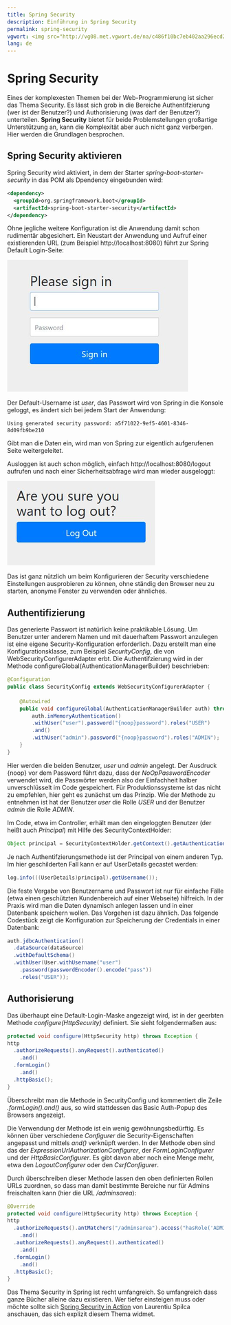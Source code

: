 ```yaml
---
title: Spring Security
description: Einführung in Spring Security
permalink: spring-security
vgwort: <img src="http://vg08.met.vgwort.de/na/c486f10bc7eb402aa296ecd220d81cef" width="1" height="1" alt=">
lang: de
---
```



# Spring Security

Eines der komplexesten Themen bei der Web-Programmierung ist sicher das Thema Security. Es lässt sich grob in die Bereiche Authentifzierung (wer ist der Benutzer?) und Authorisierung (was darf der Benutzer?) unterteilen. **Spring Security** bietet für beide Problemstellungen großartige Unterstützung an, kann die Komplexität aber auch nicht ganz verbergen. Hier werden die Grundlagen besprochen.

## Spring Security aktivieren

Spring Security wird aktiviert, in dem der Starter *spring-boot-starter-security* in das POM als Dpendency eingebunden wird:
```xml
<dependency>
  <groupId>org.springframework.boot</groupId>
  <artifactId>spring-boot-starter-security</artifactId>
</dependency>
```

Ohne jegliche weitere Konfiguration ist die Anwendung damit schon rudimentär abgesichert. Ein Neustart der Anwendung und Aufruf einer existierenden URL (zum Beispiel http://localhost:8080) führt zur Spring Default Login-Seite:

![Spring Security login](images/spring-security-login.jpg)

Der Default-Username ist *user*, das Passwort wird von Spring in die Konsole geloggt, es ändert sich bei jedem Start der Anwendung:

```
Using generated security password: a5f71022-9ef5-4601-8346-8d09fb9be210
```

Gibt man die Daten ein, wird man von Spring zur eigentlich aufgerufenen Seite weitergeleitet.

Ausloggen ist auch schon möglich, einfach http://localhost:8080/logout aufrufen und nach einer Sicherheitsabfrage wird man wieder ausgeloggt:

![Spring Security logout](images/spring-security-logout.jpg)

Das ist ganz nützlich um beim Konfigurieren der Security verschiedene Einstellungen ausprobieren zu können, ohne ständig den Browser neu zu starten, anonyme Fenster zu verwenden oder ähnliches.


## Authentifizierung
Das generierte Passwort ist natürlich keine praktikable Lösung. Um Benutzer unter anderem Namen und mit dauerhaftem Passwort anzulegen ist eine eigene Security-Konfiguration erforderlich.
Dazu erstellt man eine Konfigurationsklasse, zum Beispiel *SecurityConfig*, die von WebSecurityConfigurerAdapter erbt. Die Authentifzierung wird in der Methode configureGlobal(AuthenticationManagerBuilder) beschrieben:

```java
@Configuration
public class SecurityConfig extends WebSecurityConfigurerAdapter {

    @Autowired
    public void configureGlobal(AuthenticationManagerBuilder auth) throws Exception {
    	auth.inMemoryAuthentication()
        .withUser("user").password("{noop}password").roles("USER")
        .and()
        .withUser("admin").password("{noop}password").roles("ADMIN");
    }
}
```
Hier werden die beiden Benutzer, *user* und *admin* angelegt. Der Ausdruck {noop} vor dem Password führt dazu, dass der *NoOpPasswordEncoder* verwendet wird, die Passwörter werden also der Einfachheit halber unverschlüsselt im Code gespeichert. Für Produktionssysteme ist das nicht zu empfehlen, hier geht es zunächst um das Prinzip. Wie der Methode zu entnehmen ist hat der Benutzer *user* die Rolle *USER* und der Benutzer *admin* die Rolle *ADMIN*.

Im Code, etwa im Controller, erhält man den eingeloggten Benutzer (der heißt auch *Principal*) mit Hilfe des SecurityContextHolder:

```java
Object principal = SecurityContextHolder.getContext().getAuthentication().getPrincipal();
```

Je nach Authentifzierungsmethode ist der Principal von einem anderen Typ. Im hier geschilderten Fall kann er auf UserDetails gecastet werden:

```java
log.info(((UserDetails)principal).getUsername());
```

Die feste Vergabe von Benutzername und Passwort ist nur für einfache Fälle (etwa einen geschützten Kundenbereich auf einer Webseite) hilfreich. In der Praxis wird man die Daten dynamisch anlegen lassen und in einer Datenbank speichern wollen. Das Vorgehen ist dazu ähnlich. Das folgende Codestück zeigt die Konfiguration zur Speicherung der Credentials in einer Datenbank:

```java
auth.jdbcAuthentication()
  .dataSource(dataSource)
  .withDefaultSchema()
  .withUser(User.withUsername("user")
    .password(passwordEncoder().encode("pass"))
    .roles("USER"));
```

## Authorisierung
Das überhaupt eine Default-Login-Maske angezeigt wird, ist in der geerbten Methode *configure(HttpSecurity)* definiert. Sie sieht folgendermaßen aus:

```java
protected void configure(HttpSecurity http) throws Exception {
http
  .authorizeRequests().anyRequest().authenticated()
    .and()
  .formLogin()
    .and()
  .httpBasic();
}
```

Überschreibt man die Methode in SecurityConfig und kommentiert die Zeile *.formLogin().and()* aus, so wird stattdessen das Basic Auth-Popup des Browsers angezeigt.

Die Verwendung der Methode ist ein wenig gewöhnungsbedürftig. Es können über verschiedene *Configurer* die Security-Eigenschaften angepasst und mittels *and()* verknüpft werden. In der Methode oben sind das der *ExpressionUrlAuthorizationConfigurer*, der *FormLoginConfigurer* und der *HttpBasicConfigurer*. Es gibt davon aber noch eine Menge mehr, etwa den *LogoutConfigurer* oder den *CsrfConfigurer*.

Durch überschreiben dieser Methode lassen den oben definierten Rollen URLs zuordnen, so dass man damit bestimmte Bereiche nur für Admins freischalten kann (hier die URL */adminsarea*):

```java
@Override
protected void configure(HttpSecurity http) throws Exception {
http
  .authorizeRequests().antMatchers("/adminsarea").access("hasRole('ADMIN')")
    .and()
  .authorizeRequests().anyRequest().authenticated()
    .and()
  .formLogin()
    .and()
  .httpBasic();
}
```
Das Thema Security in Spring ist recht umfangreich. So umfangreich dass ganze Bücher alleine dazu existieren. Wer tiefer einsteigen muss oder möchte sollte sich [Spring Security in Action](https://amzn.to/3eN8icC) von Laurentiu Spilca anschauen, das sich explizit diesem Thema widmet.
